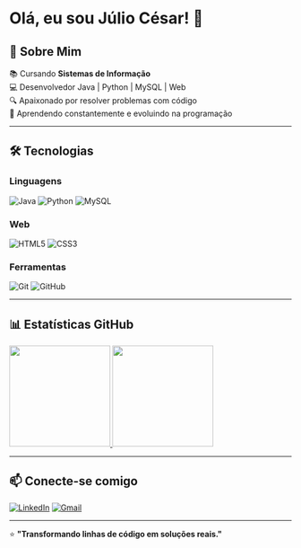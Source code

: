 # Olá, eu sou Júlio César! 👋  

## 🚀 Sobre Mim  
📚 Cursando **Sistemas de Informação**  
💻 Desenvolvedor Java | Python | MySQL | Web  
🔍 Apaixonado por resolver problemas com código  
🌱 Aprendendo constantemente e evoluindo na programação  

---

## 🛠️ Tecnologias  

### Linguagens  
![Java](https://img.shields.io/badge/Java-ED8B00?style=for-the-badge&logo=openjdk&logoColor=white)
![Python](https://img.shields.io/badge/Python-3776AB?style=for-the-badge&logo=python&logoColor=white)
![MySQL](https://img.shields.io/badge/MySQL-005C84?style=for-the-badge&logo=mysql&logoColor=white)

### Web  
![HTML5](https://img.shields.io/badge/HTML5-E34F26?style=for-the-badge&logo=html5&logoColor=white)
![CSS3](https://img.shields.io/badge/CSS3-1572B6?style=for-the-badge&logo=css3&logoColor=white)

### Ferramentas  
![Git](https://img.shields.io/badge/Git-F05032?style=for-the-badge&logo=git&logoColor=white)
![GitHub](https://img.shields.io/badge/GitHub-181717?style=for-the-badge&logo=github&logoColor=white)

---

## 📊 Estatísticas GitHub  

<div>
  <a href="https://github.com/JulioDevO">
    <img height="180em" src="https://github-readme-stats.vercel.app/api?username=JulioDevO&show_icons=true&theme=dracula&include_all_commits=true&count_private=true"/>
    <img height="180em" src="https://github-readme-stats.vercel.app/api/top-langs/?username=JulioDevO&layout=compact&langs_count=8&theme=dracula"/>
  </a>
</div>

---

## 📫 Conecte-se comigo  

[![LinkedIn](https://img.shields.io/badge/LinkedIn-0077B5?style=for-the-badge&logo=linkedin&logoColor=white)](https://www.linkedin.com/in/júlio-césar-b6b386367)
[![Gmail](https://img.shields.io/badge/Gmail-D14836?style=for-the-badge&logo=gmail&logoColor=white)](mailto:seuemail@gmail.com)

---

⭐ **"Transformando linhas de código em soluções reais."**

